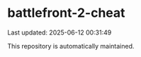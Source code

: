 # battlefront-2-cheat

Last updated: 2025-06-12 00:31:49

This repository is automatically maintained.
